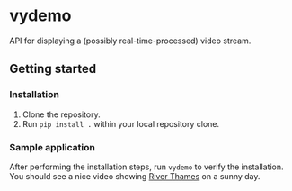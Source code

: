 # vydemo
API for displaying a (possibly real-time-processed) video stream.

## Getting started

### Installation

1. Clone the repository.
1. Run `pip install .` within your local repository clone.

### Sample application

After performing the installation steps, run `vydemo` to verify the installation.
You should see a nice video showing [River Thames][thames] on a sunny day.

[thames]: https://en.wikipedia.org/wiki/River_Thames
